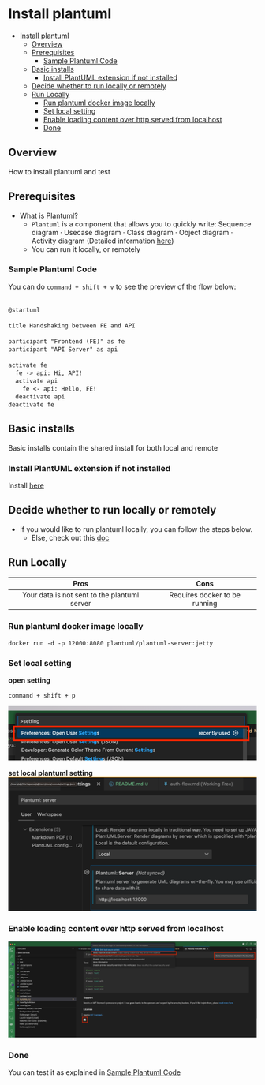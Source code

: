 # Install plantuml


<!-- TOC -->

- [Install plantuml](#install-plantuml)
  - [Overview](#overview)
  - [Prerequisites](#prerequisites)
    - [Sample Plantuml Code](#sample-plantuml-code)
  - [Basic installs](#basic-installs)
    - [Install PlantUML extension if not installed](#install-plantuml-extension-if-not-installed)
  - [Decide whether to run locally or remotely](#decide-whether-to-run-locally-or-remotely)
  - [Run Locally](#run-locally)
    - [Run plantuml docker image locally](#run-plantuml-docker-image-locally)
    - [Set local setting](#set-local-setting)
    - [Enable loading content over http served from localhost](#enable-loading-content-over-http-served-from-localhost)
    - [Done](#done)

<!-- /TOC -->

## Overview
How to install plantuml and test


## Prerequisites
- What is Plantuml?
  - `Plantuml` is a component that allows you to quickly write: Sequence diagram · Usecase diagram · Class diagram · Object diagram · Activity diagram (Detailed information [here](https://plantuml.com/))
  - You can run it locally, or remotely


### Sample Plantuml Code
You can do `command + shift + v` to see the preview of the flow below:
```plantuml

@startuml

title Handshaking between FE and API

participant "Frontend (FE)" as fe
participant "API Server" as api

activate fe
  fe -> api: Hi, API!
  activate api
    fe <- api: Hello, FE!
  deactivate api
deactivate fe

```

## Basic installs
Basic installs contain the shared install for both local and remote

### Install PlantUML extension if not installed
Install [here](/install/vs_code_extensions/install-ajktown-recommended-extensions.md#plantuml)


## Decide whether to run locally or remotely

- If you would like to run plantuml locally, you can follow the steps below.
  - Else, check out this [doc](./use-remote-plantuml-server.md)


## Run Locally

|                     Pros                     |             Cons              |
|:--------------------------------------------:|:-----------------------------:|
| Your data is not sent to the plantuml server | Requires docker to be running |

### Run plantuml docker image locally
```
docker run -d -p 12000:8080 plantuml/plantuml-server:jetty
```

### Set local setting
**open setting**
```
command + shift + p
```
![open_setting](./assets/open_setting.png)


**set local plantuml setting**
![setting](./assets/plantuml-server-setting.png)


### Enable loading content over http served from localhost
![enable_loading_content_over_localhost](./assets/enable_loading_content_over_localhost.png)

### Done
You can test it as explained in [Sample Plantuml Code](#sample-plantuml-code)